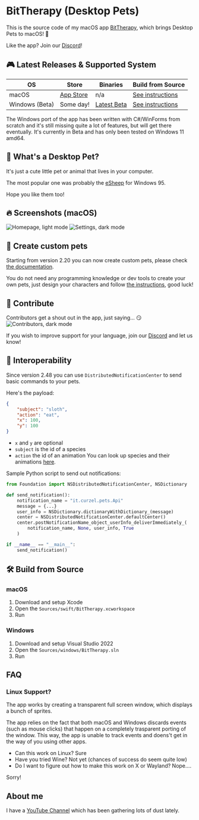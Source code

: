 # BitTherapy (Desktop Pets)
This is the source code of my macOS app [BitTherapy](https://apps.apple.com/app/desktop-pets/id1575542220), which brings Desktop Pets to macOS! 🚀

Like the app? Join our [Discord](https://discord.gg/MCdEgXKSH5)!

## 🎮 Latest Releases & Supported System
|OS|Store|Binaries|Build from Source|
|---|---|---|---|
|macOS|[App Store](https://apps.apple.com/app/id1575542220)|n/a|[See instructions](#build-macos)|
|Windows (Beta)|Some day!|[Latest Beta](https://github.com/curzel-it/bit-therapy/releases/tag/windows-v1.0.0)|[See instructions](#build-windows)|

The Windows port of the app has been written with C#/WinForms from scratch and it's still missing quite a lot of features, but will get there eventually. It's currently in Beta and has only been tested on Windows 11 amd64.

## 🤔 What's a Desktop Pet?
It's just a cute little pet or animal that lives in your computer.

The most popular one was probably the [eSheep](https://github.com/Adrianotiger/desktopPet) for Windows 95.

Hope you like them too!

## 🔥 Screenshots (macOS)
![Homepage, light mode](docs/1.png)
![Settings, dark mode](docs/2.png)

## 🎨 Create custom pets
Starting from version 2.20 you can now create custom pets, please check [the documentation](https://pets-therapy.com/custom-pets.html).

You do not need any programming knowledge or dev tools to create your own pets, just design your characters and follow [the instructions](https://pets-therapy.com/custom-pets.html), good luck!

## 🙏 Contribute
Contributors get a shout out in the app, just saying... 😏
![Contributors, dark mode](docs/contributors.png)

If you wish to improve support for your language, join our [Discord](https://discord.gg/MCdEgXKSH5) and let us know!

## 🔔 Interoperability 
Since version 2.48 you can use `DistributedNotificationCenter` to send basic commands to your pets.

Here's the payload:
```json
{
    "subject": "sloth",
    "action": "eat",
    "x": 100,
    "y": 100
}
```
* `x` and `y` are optional
* `subject` is the id of a species
* `action` the id of an animation
You can look up species and their animations [here](https://github.com/curzel-it/bit-therapy/tree/main/Species).

Sample Python script to send out notifications:
```python
from Foundation import NSDistributedNotificationCenter, NSDictionary

def send_notification():
    notification_name = "it.curzel.pets.Api"
    message = {...}
    user_info = NSDictionary.dictionaryWithDictionary_(message)
    center = NSDistributedNotificationCenter.defaultCenter()
    center.postNotificationName_object_userInfo_deliverImmediately_(
        notification_name, None, user_info, True
    )

if __name__ == "__main__":
    send_notification()
```

## 🛠️ Build from Source
### macOS
<a name="build-macos"></a>
1. Download and setup Xcode
1. Open the `Sources/swift/BitTherapy.xcworkspace`
1. Run

### Windows
<a name="build-windows"></a>
1. Download and setup Visual Studio 2022
1. Open the `Sources/windows/BitTherapy.sln`
1. Run

## FAQ
### Linux Support?
The app works by creating a transparent full screen window, which displays a bunch of sprites.

The app relies on the fact that both macOS and Windows discards events (such as mouse clicks) that happen on a completely trasparent porting of the window. This way, the app is unable to track events and doens't get in the way of you using other apps.

* Can this work on Linux? Sure
* Have you tried Wine? Not yet (chances of success do seem quite low)
* Do I want to figure out how to make this work on X or Wayland? Nope....

Sorry!

## About me
I have a [YouTube Channel](https://www.youtube.com/@HiddenMugs) which has been gathering lots of dust lately.
